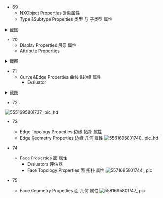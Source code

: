 - 69
  - NXObject Properties 对象属性
  - Type &Subtype Properties 类型 与 子类型 属性

<details>
<summary> 截图 </summary>
  
![5521695801684_ pic](https://github.com/ChenxingWang93/Using-NX-Open-to-Improve-Workflows/assets/31954987/d7490339-95b0-48a0-95f7-092ac58923dc)
</details>


- 70
  - Display Properties 展示 属性
  - Attribute Properties

<details>
<summary> 截图 </summary>
  
![5531695801705_ pic](https://github.com/ChenxingWang93/Using-NX-Open-to-Improve-Workflows/assets/31954987/fdb0c18f-48e3-4b8b-a307-bbf4b52b235b)
</details>


- 71
  - Curve &Edge Propertiea 曲线 &边缘 属性
    - Evaluator

<details>
<summary> 截图 </summary>
  
![5541695801710_ pic](https://github.com/ChenxingWang93/Using-NX-Open-to-Improve-Workflows/assets/31954987/5a7e4762-a593-4cd9-9cb5-632e8132fb11)
</details>


- 72

![5551695801737_ pic_hd](https://github.com/ChenxingWang93/Using-NX-Open-to-Improve-Workflows/assets/31954987/94990c6c-7831-4dfa-b699-2f215f54d9be)

- 73
  - Edge Topology Properties 边缘 拓扑 属性
  - Edge Geometry Properties 边缘 几何 属性
![5561695801740_ pic_hd](https://github.com/ChenxingWang93/Using-NX-Open-to-Improve-Workflows/assets/31954987/5c39882b-1e08-4ecf-8378-2233982bc4dc)

- 74
  - Face Properties 面 属性
    - Evaluators 评估器
    - Face Topology Properties 面 拓扑 属性
![5571695801744_ pic](https://github.com/ChenxingWang93/Using-NX-Open-to-Improve-Workflows/assets/31954987/133cf481-c60e-47bd-a0b0-80ff6bd5da4e)

- 75
  - Face Geometry Properties 面 几何 属性
![5581695801747_ pic](https://github.com/ChenxingWang93/Using-NX-Open-to-Improve-Workflows/assets/31954987/c8b9aaf1-76e1-40d6-884d-632befddb5ed)
